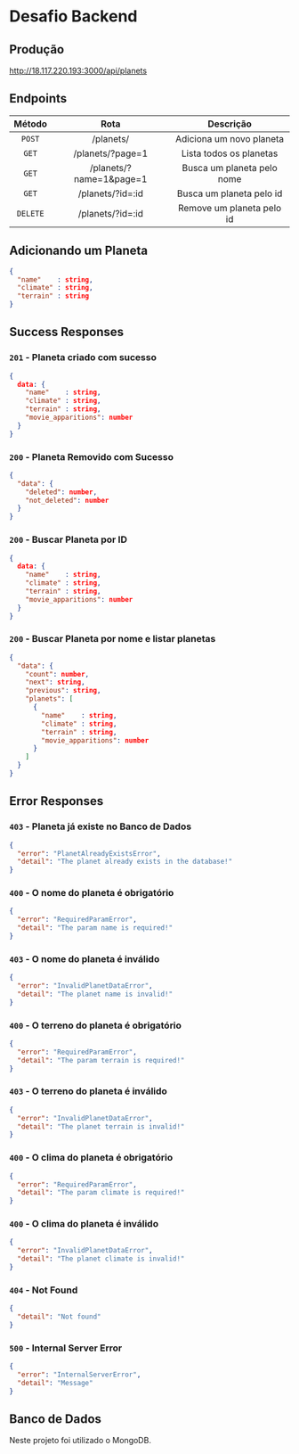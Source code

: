 # Desafio Backend

## Produção

http://18.117.220.193:3000/api/planets

## Endpoints

|  Método   |          Rota           |         Descrição          |
|:---------:|:-----------------------:|:--------------------------:|
| `POST`    | /planets/               | Adiciona um novo planeta   |
| `GET`     | /planets/?page=1        | Lista todos os planetas    |
| `GET`     | /planets/?name=1&page=1 | Busca um planeta pelo nome |
| `GET`     | /planets/?id=:id        | Busca um planeta pelo id   |
| `DELETE`  | /planets/?id=:id        | Remove um planeta pelo id  |


## Adicionando um Planeta
```json
{
  "name"    : string,
  "climate" : string,
  "terrain" : string
}
```

## Success Responses
### `201` - Planeta criado com sucesso 
```json
{
  data: {
    "name"    : string,
    "climate" : string,
    "terrain" : string,
    "movie_apparitions": number
  }
}
```

### `200` - Planeta Removido com Sucesso
```json
{
  "data": {
    "deleted": number,
    "not_deleted": number
  }
}
```

### `200` - Buscar Planeta por ID
```json
{
  data: {
    "name"    : string,
    "climate" : string,
    "terrain" : string,
    "movie_apparitions": number
  }
}
```

### `200` - Buscar Planeta por nome e listar planetas
```json
{
  "data": {
    "count": number,
    "next": string,
    "previous": string,
    "planets": [
      {
        "name"    : string,
        "climate" : string,
        "terrain" : string,
        "movie_apparitions": number
      }
    ]
  }
}
```
## Error Responses

### `403` - Planeta já existe no Banco de Dados 
```json
{
  "error": "PlanetAlreadyExistsError",
  "detail": "The planet already exists in the database!"
}
```

### `400` - O nome do planeta é obrigatório
```json
{
  "error": "RequiredParamError",
  "detail": "The param name is required!"
}
```

### `403` - O nome do planeta é inválido
```json
{
  "error": "InvalidPlanetDataError",
  "detail": "The planet name is invalid!"
}
```

### `400` - O terreno do planeta é obrigatório
```json
{
  "error": "RequiredParamError",
  "detail": "The param terrain is required!"
}
```

### `403` -  O terreno do planeta é inválido
```json
{
  "error": "InvalidPlanetDataError",
  "detail": "The planet terrain is invalid!"
}
```
### `400` - O clima do planeta é obrigatório
```json
{
  "error": "RequiredParamError",
  "detail": "The param climate is required!"
}
```

### `400` - O clima do planeta é inválido
```json
{
  "error": "InvalidPlanetDataError",
  "detail": "The planet climate is invalid!"
}
```

### `404` - Not Found
```json
{
  "detail": "Not found"
}
```

### `500` - Internal Server Error
```json
{
  "error": "InternalServerError",
  "detail": "Message"
}
```
## Banco de Dados

Neste projeto foi utilizado o MongoDB.